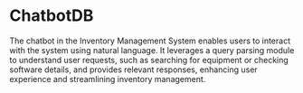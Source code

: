 # ChatbotDB
The chatbot in the Inventory Management System enables users to interact with the system using natural language. It leverages a query parsing module to understand user requests, such as searching for equipment or checking software details, and provides relevant responses, enhancing user experience and streamlining inventory management.
